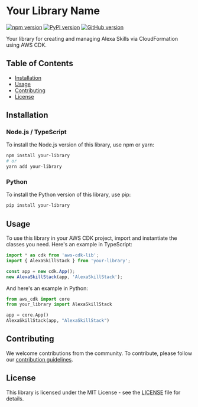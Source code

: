# Your Library Name

[![npm version](https://badge.fury.io/js/cdk-skill-management.svg)](https://www.npmjs.com/package/cdk-skill-management)
[![PyPI version](https://badge.fury.io/py/cdk-skill-management.svg)](https://pypi.org/project/cdk-skill-management/)
[![GitHub version](https://badge.fury.io/gh/t0bst4r%2Fcdk-skill-management.svg)](https://github.com/t0bst4r/cdk-skill-management)

Your library for creating and managing Alexa Skills via CloudFormation using AWS CDK.

## Table of Contents

- [Installation](#installation)
- [Usage](#usage)
- [Contributing](#contributing)
- [License](#license)

## Installation

### Node.js / TypeScript

To install the Node.js version of this library, use npm or yarn:

```bash
npm install your-library
# or
yarn add your-library
```

### Python
To install the Python version of this library, use pip:
```bash
pip install your-library
```

## Usage
To use this library in your AWS CDK project, import and instantiate the classes you need. Here's an example in TypeScript:

```typescript
import * as cdk from 'aws-cdk-lib';
import { AlexaSkillStack } from 'your-library';

const app = new cdk.App();
new AlexaSkillStack(app, 'AlexaSkillStack');
```

And here's an example in Python:

```python
from aws_cdk import core
from your_library import AlexaSkillStack

app = core.App()
AlexaSkillStack(app, "AlexaSkillStack")
```

## Contributing
We welcome contributions from the community. To contribute, please follow our [contribution guidelines](CONTRIBUTE.md).

## License
This library is licensed under the MIT License - see the [LICENSE](LICENSE.md) file for details.
